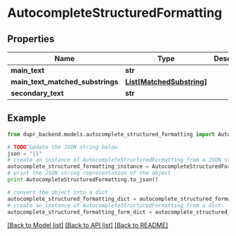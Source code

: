 # AutocompleteStructuredFormatting


## Properties
Name | Type | Description | Notes
------------ | ------------- | ------------- | -------------
**main_text** | **str** |  | [optional] 
**main_text_matched_substrings** | [**List[MatchedSubstring]**](MatchedSubstring.md) |  | [optional] 
**secondary_text** | **str** |  | [optional] 

## Example

```python
from dupr_backend.models.autocomplete_structured_formatting import AutocompleteStructuredFormatting

# TODO update the JSON string below
json = "{}"
# create an instance of AutocompleteStructuredFormatting from a JSON string
autocomplete_structured_formatting_instance = AutocompleteStructuredFormatting.from_json(json)
# print the JSON string representation of the object
print AutocompleteStructuredFormatting.to_json()

# convert the object into a dict
autocomplete_structured_formatting_dict = autocomplete_structured_formatting_instance.to_dict()
# create an instance of AutocompleteStructuredFormatting from a dict
autocomplete_structured_formatting_form_dict = autocomplete_structured_formatting.from_dict(autocomplete_structured_formatting_dict)
```
[[Back to Model list]](../README.md#documentation-for-models) [[Back to API list]](../README.md#documentation-for-api-endpoints) [[Back to README]](../README.md)


